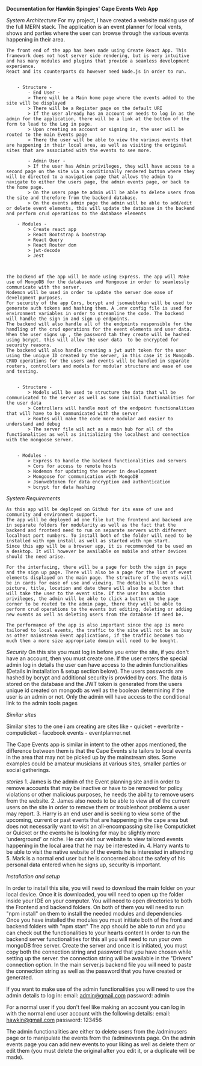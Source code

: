 **Documentation for Hawkin Spingies' Cape Events Web App**

*System Architecture*
    For my project, I have created a website making use of the full MERN stack. The application is an event planner for local vents, shows and parties
    where the user can browse through the various events happening in their area.

    The front end of the app has been made using Create React App. This framework does not host server side rendering, but is very intuitive and has many modules and plugins that provide a seamless development experience. 
    React and its counterparts do however need Node.js in order to run.


        - Structure -
            - End User -
            > There will be a Main home page where the events added to the site will be displayed
            > There will be a Register page on the default URI 
            > If the user already has an account or needs to log in as the admin for the application, there will be a link at the bottom of the form to lead to the Log in page. 
            > Upon creating an account or signing in, the user will be routed to the main Events page 
            > There the user will be able to view the various events that are happening in their local area, as well as visiting the original sites that are associated with the events to see more.

            - Admin User - 
            > If the user has Admin privileges, they will have access to a second page on the site via a conditionally rendered button where they will be directed to a navigation page that allows the admin to navigate to either the users page, the admin events page, or back to the home page. 
            > On the users page te admin will be able to delete users from the site and therefore from the backend database.  
            > On the events admin page the admin will be able to add/edit or delete event elements, this will update the database in the backend and perform crud operations to the database elements 

        - Modules -
            > Create react app
            > React Bootstrap & bootstrap
            > React Query 
            > React Router dom
            > jwt-decode
            > Jest



    The backend of the app will be made using Express. The app will Make use of MongoDB for the databases and Mongoose in order to seamlessly communicate with the server. 
    Nodemon will be used in order to update the server doe ease of development purposes.
    For security of the app Cors, bcrypt and jsonwebtoken will be used to generate auth tokens and hashing them. A .env config file is used for environment variables in order to streamline the code. The backend will handle the sign in and sign up endpoints. 
    The backend will also handle all of the endpoints responsible for the handling of the crud operations for the event elements and user data.
    When the user signs up , the password tah they create will be hashed using bcrypt, this will allow the user data  to be encrypted for security reasons. 
    The backend will also handle creating a jwt auth token for the user using the unique ID created by the server, in this case it is Mongodb.
    CRUD operations for the users and events will be handled in separate routers, controllers and models for modular structure and ease of use and testing. 
    

        - Structure -
            > Models will be used to structure the data that wll be communicated to the server as well as some initial functionalities for the user data
            > Controllers will handle most of the endpoint functionalities that will have to be communicated with the server
            > Routes will make the code more modular and easier to understand and debug
            > The server file wil act as a main hub for all of the functionalities as well as initializing the localhost and connection with the mongoose server.
        

        - Modules -
            > Express to handle the backend functionalities and servers
            > Cors for access to remote hosts
            > Nodemon for updating the server in development
            > Mongoose for communication with MongoDB
            > Jsonwebtoken for data encryption and authentication
            > bcrypt for data hashing 

*System Requirements*

    As this app will be deployed on Github for its ease of use and community and environment support. 
    The app will be deployed ad one file but the frontend and backend are in separate folders for modularity as well as the fact that the backend and frontend need to run on separate servers with different localhost port numbers. To install both of the folder will need to be installed with npm install as well as started with npm start. 
    Since this app will be a browser app, it is recommended to be used on a desktop. It will however be available on mobile and other devices should the need arise. 

    For the interfacing, there will be a page for both the sign in page and the sign up page. There will also be a page for the list of event elements displayed on the main page. The structure of the events will be in cards for ease of use and viewing. The details will be a picture, title, location and date there will also be a button that will take the user to the event site. If the user has admin privileges, the admin will be able to click a button on the page corner to be routed to the admin page, there they will be able to perform crud operations to the events but editing, deleting or adding new events as well as deleting users from the database if need be.

    The performance of the app is also important since the app is more tailored to local events, the traffic to the site will not be as busy as other mainstream Event applications, if the traffic becomes too much then a more size appropriate domain will need to be bought.

*Security*
On this site you must log in before you enter the site, if you don't have an account, then you must create one. If the user enters the special admin log in details the user can have access to the admin functionalities (Details in installation & setup section below). The users passwords are hashed by bcrypt and additional security is provided by cors. The data is stored on the database and the JWT token is generated from the users unique id created on mongodb as well as the boolean determining if the user is an admin or not. 
Only the admin will have access to the conditional link to the admin tools pages 


*Similar sites*

Similar sites to the one i am creating are sites like
    - quicket
    - everbrite
    - computicket 
    - facebook events
    - eventplanner.net

The Cape Events app is similar in intent to the other apps mentioned, the difference between them is that the Cape Events site tailors to local events in the area that may not be picked up by the mainstream sites. Some examples could be amateur musicians at various sites, smaller parties or social gatherings. 

*stories* 
    1. James is the admin of the Event planning site and in order to remove accounts that may be inactive or have to be removed for policy violations or 
    other malicious purposes, he needs the ability to remove users from the website.
    2. James also needs to be able to view all of the current users on the site in order to remove them or troubleshoot problems a user may report.
    3. Harry is an end user and is seeking to view some of the upcoming, current or past events that are happening in the cape area but does not 
    necessarily want to visit an all-encompassing site like Computicket or Quicket or the events he is looking for may be slightly more 'underground' or niche. He can visit our website to view tailored events happening in the local area that he may be interested in.
    4. Harry wants to be able to visit the native website of the events he is interested in attending
    5. Mark is a normal end user but he is concerned about the safety of his personal data entered when he signs up, security is important.

*Installation and setup*

In order to install this site, you will need to download the main folder on your local device. 
Once it is downloaded, you will need to open up the folder inside your IDE on your computer. 
You will need to open directories to both the Frontend and backend folders. 
On both of them you will need to run "npm install" on them to install the needed modules and dependencies
Once you have installed the modules you must initiate both of the front and backend folders with "npm start"
The app should be able to run and you can check out the functionalities to your hearts content 
    In order to run the backend server functionalities for this all you will need to run your own mongoDB free server. Create the server and once it is initiated, you must copy both the connection string and password that ypu have chosen while setting up the server. the connection string will be available in the "Drivers" connection option.
    In the main server.js backend file you will need to paste the connection string as well as the password that you have created or generated.

If you want to make use of the admin functionalities you will need to use the admin details to log in: 
email: admin@gmail.com
password: admin

For a normal user if you don't feel like making an account you can log in with the normal end user account with the following details: 
email: hawkin@gmail.com
password: 123456

The admin functionalities are either to delete users from the /adminusers page or to manipulate the events from the /adminevents page. On the admin events page you can add new events to your liking as well as delete them or edit them (you must delete the original after you edit it, or a duplicate will be made).

